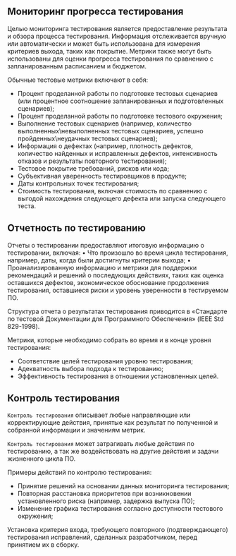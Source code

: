 ## Мониторинг прогресса тестирования

Целью мониторинга тестирования является предоставление результата и обзора процесса тестирования. Информация отслеживается вручную или автоматически и может быть использована для измерения критериев выхода, таких как покрытие. Метрики также могут быть использованы для оценки прогресса тестирования по сравнению с запланированным расписанием и бюджетом.

Обычные тестовые метрики включают в себя:
- Процент проделанной работы по подготовке тестовых сценариев (или процентное соотношение запланированных и подготовленных сценариев);
- Процент проделанной работы по подготовке тестового окружения;
- Выполнение тестовых сценариев (например, количество выполненных\невыполненных тестовых сценариев, успешно пройденных\неудачных тестовых сценариев);
- Информация о дефектах (например, плотность дефектов, количество найденных и исправленных дефектов, интенсивность отказов и результаты повторного тестирования);
- Тестовое покрытие требований, рисков или кода;
- Субъективная уверенность тестировщиков в продукте;
- Даты контрольных точек тестирования;
- Стоимость тестирования, включая стоимость по сравнению с выгодой нахождения следующего дефекта или запуска следующего теста.

## Отчетность по тестированию

Отчеты о тестировании предоставляют итоговую информацию о тестировании,
включая:
• Что произошло во время цикла тестирования, например, даты, когда были достигнуты критерии выхода;
• Проанализированную информацию и метрики для поддержки рекомендаций и решений о последующих действиях, таких как оценка оставшихся дефектов, экономическое обоснование продолжения тестирования, оставшиеся риски и уровень уверенности в тестируемом ПО.

Структура отчета о результатах тестирования приводится в «Стандарте по тестовой Документации для Программного Обеспечения» (IEEE Std 829-1998).

Метрики, которые необходимо собрать во время и в конце уровня тестирования:
- Соответствие целей тестирования уровню тестирования;
- Адекватность выбора подхода к тестированию;
- Эффективность тестирования в отношении установленных целей.

## Контроль тестирования

`Контроль тестирования` описывает любые направляющие или корректирующие действия, принятые как результат по полученной и собранной информации и значениям метрик.

`Контроль тестирования` может затрагивать любые действия по тестированию, а так же воздействовать на другие действия и задачи жизненного цикла ПО.

Примеры действий по контролю тестирования:
- Принятие решений на основании данных мониторинга тестирования;
- Повторная расстановка приоритетов при возникновении установленного риска (например, задержка выпуска ПО);
- Изменение графика тестирования согласно доступности тестового окружения;

Установка критерия входа, требующего повторного (подтверждающего)
тестирования исправлений, сделанных разработчиком, перед принятием их в
сборку.
